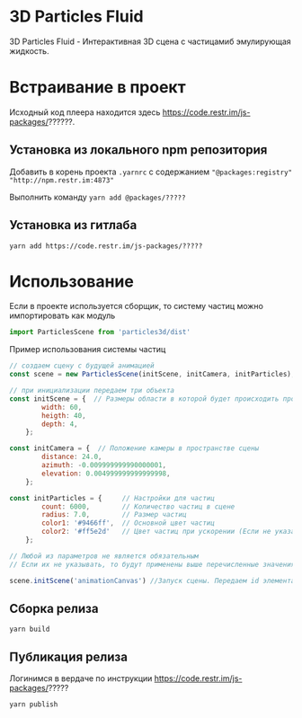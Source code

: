 # 3D Particles Fluid

3D Particles Fluid - Интерактивная 3D сцена с частицамиб эмулирующая жидкость.

# Встраивание в проект

Исходный код плеера находится здесь https://code.restr.im/js-packages/??????.

## Установка из локального npm репозитория

Добавить в корень проекта `.yarnrc` с содержанием `"@packages:registry" "http://npm.restr.im:4873"`

Выполнить команду `yarn add @packages/?????`

## Установка из гитлаба

`yarn add https://code.restr.im/js-packages/?????`

# Использование

Если в проекте используется сборщик, то систему частиц можно импортировать как модуль

```javascript
import ParticlesScene from 'particles3d/dist'
```

Пример использования системы частиц

```javascript
// создаем сцену с будущей анимацией
const scene = new ParticlesScene(initScene, initCamera, initParticles);

// при инициализации передаем три объекта 
const initScene = {  // Размеры области в которой будет происходить просчет поведения частиц
        width: 60,
        heigth: 40,
        depth: 4,
    };

const initCamera = {  // Положение камеры в пространстве сцены
        distance: 24.0,
        azimuth: -0.009999999990000001,
        elevation: 0.004999999999999998,
    };

const initParticles = {     // Настройки для частиц
        count: 6000,        // Количество частиц в сцене
        radius: 7.0,        // Размер частиц
        color1: '#9466ff',  // Основной цвет частиц
        color2: '#ff5e2d'   // Цвет частиц при ускорении (Если не указать, то при ускорении цвет меняться не будет)
    };

// Любой из параметров не является обязательным
// Если их не указывать, то будут применены выше перечисленные значения по умолчанию

scene.initScene('animationCanvas') //Запуск сцены. Передаем id элемента canvas, в который будем рендерить сцену.

```


## Сборка релиза

`yarn build`


## Публикация релиза

Логинимся в вердаче по инструкции https://code.restr.im/js-packages/?????

`yarn publish`
